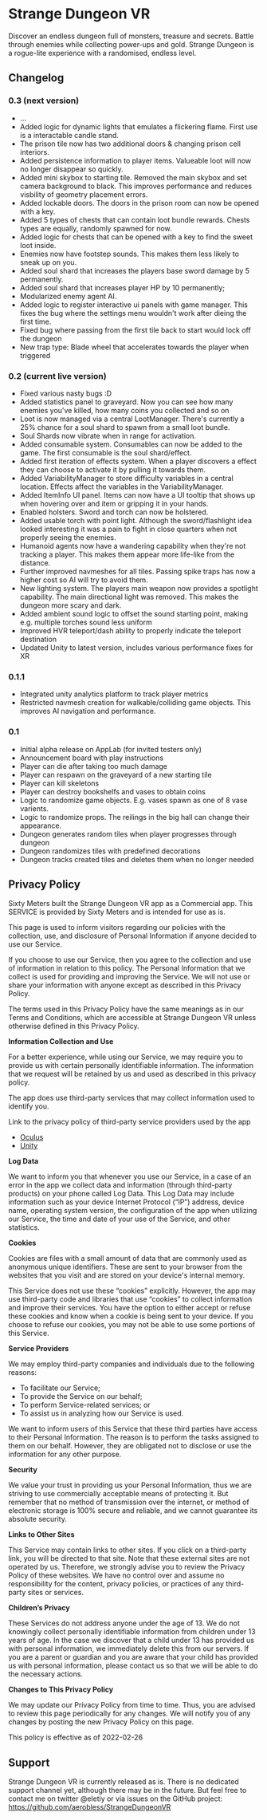 # Strange Dungeon VR

Discover an endless dungeon full of monsters, treasure and secrets. Battle through enemies while collecting power-ups and gold. Strange Dungeon is a rogue-lite experience with a randomised, endless level.

## Changelog

### 0.3 (next version)
* ...
* Added logic for dynamic lights that emulates a flickering flame. First use is a interactable candle stand.
* The prison tile now has two additional doors & changing prison cell interiors.
* Added persistence information to player items. Valueable loot will now no longer disappear so quickly.
* Added mini skybox to starting tile. Removed the main skybox and set camera background to black. This improves performance and reduces visbility of geometry placement errors.
* Added lockable doors. The doors in the prison room can now be opened with a key.
* Added 5 types of chests that can contain loot bundle rewards. Chests types are equally, randomly spawned for now.
* Added logic for chests that can be opened with a key to find the sweet loot inside.
* Enemies now have footstep sounds. This makes them less likely to sneak up on you.
* Added soul shard that increases the players base sword damage by 5 permanently.
* Added soul shard that increases player HP by 10 permanently;
* Modularized enemy agent AI. 
* Added logic to register interactive ui panels with game manager. This fixes the bug where the settings menu wouldn't work after dieing the first time.
* Fixed bug where passing from the first tile back to start would lock off the dungeon
* New trap type: Blade wheel that accelerates towards the player when triggered

### 0.2 (current live version)
* Fixed various nasty bugs :D
* Added statistics panel to graveyard. Now you can see how many enemies you've killed, how many coins you collected and so on
* Loot is now managed via a central LootManager. There's currently a 25% chance for a soul shard to spawn from a small loot bundle.
* Soul Shards now vibrate when in range for activation.
* Added consumable system. Consumables can now be added to the game. The first consumable is the soul shard/effect.
* Added first iteration of effects system. When a player discovers a effect they can choose to activate it by pulling it towards them.
* Added VariabilityManager to store difficulty variables in a central location. Effects affect the variables in the VariabilityManager.
* Added ItemInfo UI panel. Items can now have a UI tooltip that shows up when hovering over and item or gripping it in your hands.
* Enabled holsters. Sword and torch can now be holstered.
* Added usable torch with point light. Although the sword/flashlight idea looked interesting it was a pain to fight in close quarters when not properly seeing the enemies.
* Humanoid agents now have a wandering capability when they're not tracking a player. This makes them appear more life-like from the distance.
* Further improved navmeshes for all tiles. Passing spike traps has now a higher cost so AI will try to avoid them.
* New lighting system. The players main weapon now provides a spotlight capability. The main directional light was removed. This makes the dungeon more scary and dark.
* Added ambient sound logic to offset the sound starting point, making e.g. multiple torches sound less uniform
* Improved HVR teleport/dash ability to properly indicate the teleport destination
* Updated Unity to latest version, includes various performance fixes for XR

### 0.1.1
* Integrated unity analytics platform to track player metrics
* Restricted navmesh creation for walkable/colliding game objects. This improves AI navigation and performance.

### 0.1
* Initial alpha release on AppLab (for invited testers only)
* Announcement board with play instructions
* Player can die after taking too much damage
* Player can respawn on the graveyard of a new starting tile
* Player can kill skeletons
* Player can destroy bookshelfs and vases to obtain coins
* Logic to randomize game objects. E.g. vases spawn as one of 8 vase varients.
* Logic to randomize props. The reilings in the big hall can change their appearance.
* Dungeon generates random tiles when player progresses through dungeon
* Dungeon randomizes tiles with predefined decorations
* Dungeon tracks created tiles and deletes them when no longer needed

## Privacy Policy

Sixty Meters built the Strange Dungeon VR app as a Commercial app. This SERVICE is provided by Sixty Meters and is intended for use as is.

This page is used to inform visitors regarding our policies with the collection, use, and disclosure of Personal Information if anyone decided to use our Service.

If you choose to use our Service, then you agree to the collection and use of information in relation to this policy. The Personal Information that we collect is used for providing and improving the Service. We will not use or share your information with anyone except as described in this Privacy Policy.

The terms used in this Privacy Policy have the same meanings as in our Terms and Conditions, which are accessible at Strange Dungeon VR unless otherwise defined in this Privacy Policy.

**Information Collection and Use**

For a better experience, while using our Service, we may require you to provide us with certain personally identifiable information. The information that we request will be retained by us and used as described in this privacy policy.

The app does use third-party services that may collect information used to identify you.

Link to the privacy policy of third-party service providers used by the app

*   [Oculus](https://www.oculus.com/legal/privacy-policy-for-oculus-account-users/)
*   [Unity](https://unity3d.com/legal/privacy-policy)

**Log Data**

We want to inform you that whenever you use our Service, in a case of an error in the app we collect data and information (through third-party products) on your phone called Log Data. This Log Data may include information such as your device Internet Protocol (“IP”) address, device name, operating system version, the configuration of the app when utilizing our Service, the time and date of your use of the Service, and other statistics.

**Cookies**

Cookies are files with a small amount of data that are commonly used as anonymous unique identifiers. These are sent to your browser from the websites that you visit and are stored on your device's internal memory.

This Service does not use these “cookies” explicitly. However, the app may use third-party code and libraries that use “cookies” to collect information and improve their services. You have the option to either accept or refuse these cookies and know when a cookie is being sent to your device. If you choose to refuse our cookies, you may not be able to use some portions of this Service.

**Service Providers**

We may employ third-party companies and individuals due to the following reasons:

*   To facilitate our Service;
*   To provide the Service on our behalf;
*   To perform Service-related services; or
*   To assist us in analyzing how our Service is used.

We want to inform users of this Service that these third parties have access to their Personal Information. The reason is to perform the tasks assigned to them on our behalf. However, they are obligated not to disclose or use the information for any other purpose.

**Security**

We value your trust in providing us your Personal Information, thus we are striving to use commercially acceptable means of protecting it. But remember that no method of transmission over the internet, or method of electronic storage is 100% secure and reliable, and we cannot guarantee its absolute security.

**Links to Other Sites**

This Service may contain links to other sites. If you click on a third-party link, you will be directed to that site. Note that these external sites are not operated by us. Therefore, we strongly advise you to review the Privacy Policy of these websites. We have no control over and assume no responsibility for the content, privacy policies, or practices of any third-party sites or services.

**Children’s Privacy**

These Services do not address anyone under the age of 13. We do not knowingly collect personally identifiable information from children under 13 years of age. In the case we discover that a child under 13 has provided us with personal information, we immediately delete this from our servers. If you are a parent or guardian and you are aware that your child has provided us with personal information, please contact us so that we will be able to do the necessary actions.

**Changes to This Privacy Policy**

We may update our Privacy Policy from time to time. Thus, you are advised to review this page periodically for any changes. We will notify you of any changes by posting the new Privacy Policy on this page.

This policy is effective as of 2022-02-26

## Support

Strange Dungeon VR is currently released as is. There is no dedicated support channel yet, although there may be in the future. But feel free to contact me on twitter @eletiy or via issues on the GitHub project: https://github.com/aerobless/StrangeDungeonVR
